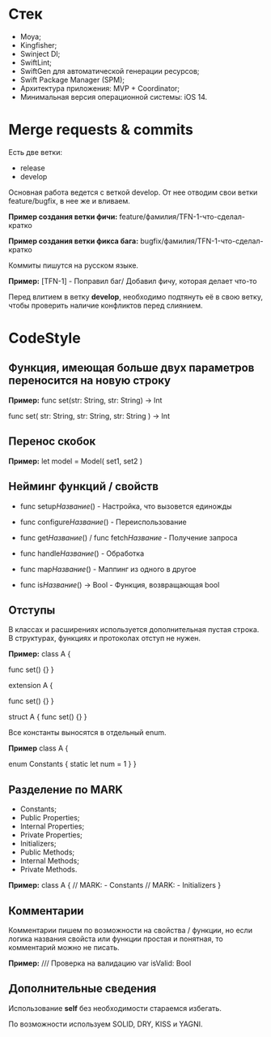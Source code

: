 # Стек

- Moya;
- Kingfisher;
- Swinject DI;
- SwiftLint;
- SwiftGen для автоматической генерации ресурсов;
- Swift Package Manager (SPM);
- Архитектура приложения: MVP + Coordinator;
- Минимальная версия операционной системы: iOS 14.

# Merge requests & commits

Есть две ветки:

- release
- develop

Основная работа ведется с веткой develop. От нее отводим свои ветки feature/bugfix, в нее же и вливаем.

**Пример создания ветки фичи:**
feature/фамилия/TFN-1-что-сделал-кратко

**Пример создания ветки фикса бага:**
bugfix/фамилия/TFN-1-что-сделал-кратко

Коммиты пишутся на русском языке.

**Пример:**
[TFN-1] - Поправил баг/ Добавил фичу, которая делает что-то

Перед влитием в ветку **develop**, необходимо подтянуть её в свою ветку, чтобы проверить наличие конфликтов перед слиянием.

# CodeStyle

## Функция, имеющая больше двух параметров переносится на новую строку

**Пример:**
func set(str: String, str: String) -> Int

func set(
    str: String, 
    str: String, 
    str: String
) -> Int

## Перенос скобок

**Пример:**
let model = Model(
set1,
set2
)

## Нейминг функций / свойств

- func setup*Название*() - Настройка, что вызовется единожды

- func configure*Название*() - Переиспользование

- func get*Название*() / func fetch*Название* - Получение запроса

- func handle*Название*() - Обработка

- func map*Название*() - Маппинг из одного в другое

- func is*Название*() -> Bool - Функция, возвращающая bool

## Отступы

В классах и расширениях используется дополнительная пустая строка.
В структурах, функциях и протоколах отступ не нужен.

**Пример:**
class A {

func set() {}
}

extension A {

func set() {}
}

struct A {
func set() {}
}

Все константы выносятся в отдельный enum.

**Пример**
class A {

enum Constants {
    static let num = 1
}
}

## Разделение по MARK

- Constants;
- Public Properties;
- Internal Properties;
- Private Properties;
- Initializers;
- Public Methods;
- Internal Methods;
- Private Methods.

**Пример:**
class A {
// MARK: - Constants
// MARK: - Initializers
}

## Комментарии

Комментарии пишем по возможности на свойства / функции, но если логика названия свойста или функции простая и понятная, то комментарий можно не писать.

**Пример:**
/// Проверка на валидацию
var isValid: Bool

## Дополнительные сведения

Использование **self** без необходимости стараемся избегать.

По возможности используем SOLID, DRY, KISS и YAGNI.
